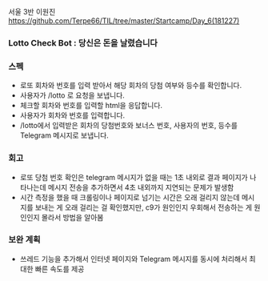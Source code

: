 서울 3반 이원진 https://github.com/Terpe66/TIL/tree/master/Startcamp/Day_6(181227)



### Lotto Check Bot : 당신은 돈을 날렸습니다



### 스펙

- 로또 회차와 번호를 입력 받아서 해당 회차의 당첨 여부와 등수를 확인합니다.
- 사용자가 /lotto 로 요청을 보냅니다.
- 체크할 회차와 번호를 입력할 html을 응답합니다.
- 사용자가 회차와 번호를 입력합니다.
- /lotto에서 입력받은 회차의 당첨번호와 보너스 번호, 사용자의 번호, 등수를 Telegram 메시지로 보냅니다.



### 회고

- 로또 당첨 번호 확인은 telegram 메시지가 없을 때는 1초 내외로 결과 페이지가 나타나는데 메시지 전송을 추가하면서 4초 내외까지 지연되는 문제가 발생함
- 시간 측정을 했을 때 크롤링이나 페이지로 넘기는 시간은 오래 걸리지 않는데 메시지를 보내는 게 오래 걸리는 걸 확인했지만, c9가 원인인지 우회해서 전송하는 게 원인인지 몰라서 방법을 알아봄



### 보완 계획

- 쓰레드 기능을 추가해서 인터넷 페이지와 Telegram 메시지를 동시에 처리해서 최대한 빠른 속도를 제공
